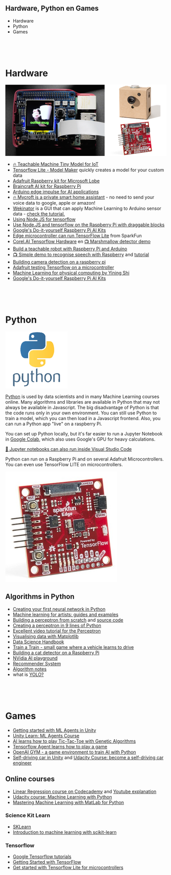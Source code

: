 ## <a name="python"></a>Hardware, Python en Games

- Hardware
- Python
- Games

<Br>
<Br>
<Br>

# <a name="hardware"></a>Hardware

![adafruit](./images/hardware.png)

- [🔥 Teachable Machine Tiny Model for IoT](https://teachablemachine.withgoogle.com/train/tiny_image)
- [Tensorflow Lite - Model Maker](https://www.tensorflow.org/lite/guide/model_maker) quickly creates a model for your custom data
- [Adafruit Raspberry kit for Microsoft Lobe](https://www.adafruit.com/product/4963)
- [Braincraft AI kit for Raspberry Pi](https://learn.adafruit.com/adafruit-braincraft-hat-easy-machine-learning-for-raspberry-pi)
- [Arduino edge impulse for AI applications](https://docs.arduino.cc/tutorials/nano-33-ble-sense/edge-impulse)
- [🔥 Mycroft is a private smart home assistant](https://mycroft.ai) - no need to send your voice data to google, apple or amazon!
- [Wekinator](http://www.wekinator.org) is a GUI that can apply Machine Learning to Arduino sensor data - [check the tutorial.](http://www.wekinator.org/kadenze/)
- [Using Node.JS for tensorflow](https://www.tensorflow.org/js/guide/nodejs)
- [Use Node.JS and tensorflow on the Raspberry Pi with draggable blocks](https://www.youtube.com/watch?v=cZj1d25eeWY)
- [Google's Do-it-yourself Raspberry Pi AI Kits](https://aiyprojects.withgoogle.com/vision/)
- [Edge microcontroller can run TensorFlow Lite](https://www.sparkfun.com/products/15170) from SparkFun
- [Corel.AI Tensorflow Hardware](https://coral.ai/products/) en [📺 Marshmallow detector demo](https://coral.ai/projects/teachable-sorter/)
- [Build a teachable robot with Raspberry Pi and Arduino](https://experiments.withgoogle.com/alto)
- [📺 Simple demo to recognise speech with Raspberry](https://www.youtube.com/watch?v=7ercdl9YC1o) and [tutorial](https://learn.adafruit.com/how-to-train-new-tensorflow-lite-micro-speech-models?view=all)
- [Building camera detection on a raspberry pi](https://www.youtube.com/watch?v=2kO8ScrqikM)
- [Adafruit testing Tensorflow on a microcontroller](https://www.youtube.com/watch?v=4wC2jVvGSXs)
- [Machine Learning for physical computing by Yining Shi](https://github.com/yining1023/Machine-Learning-for-Physical-Computing)
- [Google's Do-it-yourself Raspberry Pi AI Kits](https://aiyprojects.withgoogle.com/vision/)

<br>
<br>
<br>

# Python

![python](./images/python.png)

[Python](https://www.python.org) is used by data scientists and in many Machine Learning courses online. Many algorithms and libraries are available in Python that may not always be available in Javascript. The big disadvantage of Python is that the code runs only in your own environment. You can still use Python to train a model, which you can then load in a Javascript frontend. Also, you can run a Python app "live" on a raspberry Pi.

You can set up Python locally, but it's far easier to run a Jupyter Notebook in [Google Colab](https://colab.research.google.com/notebooks/intro.ipynb#recent=true), which also uses Google's GPU for heavy calculations.

[🤯 Jupyter notebooks can also run inside Visual Studio Code](https://code.visualstudio.com/docs/python/data-science-tutorial)

Python can run on a Raspberry Pi and on several Adafruit Microcontrollers. You can even use TensorFlow LITE on microcontrollers.

![edge](./images/edge.jpg)

## Algorithms in Python

- [Creating your first neural network in Python](https://www.analyticsindiamag.com/how-to-create-your-first-artificial-neural-network-in-python/)
- [Machine learning for artists: guides and examples](http://ml4a.github.io/guides/)
- [Building a perceptron from scratch](https://medium.com/@ismailghallou/build-your-perceptron-neural-net-from-scratch-e12b7be9d1ef) and [source code](https://github.com/smakosh/Perceptron-neural-net-from-scratch)
- [Creating a perceptron in 9 lines of Python](https://medium.com/technology-invention-and-more/how-to-build-a-simple-neural-network-in-9-lines-of-python-code-cc8f23647ca1)
- [Excellent video tutorial for the Perceptron](https://www.youtube.com/watch?v=kft1AJ9WVDk)
- [Visualising data with Matplotlib](https://matplotlib.org/3.1.1/tutorials/index.html)
- [Data Science Handbook](https://jakevdp.github.io/PythonDataScienceHandbook/)
- [Train a Train - small game where a vehicle learns to drive](https://github.com/lkoppenol/train-a-train)
- [Building a cat detector on a Raspberry Pi](https://planb.nicecupoftea.org/2018/12/01/cat-detector-with-tensorflow-on-a-raspberry-pi-3b/)
- [NVidia AI playground](https://www.nvidia.com/en-us/research/ai-playground/)
- [Recommender System](https://towardsdatascience.com/how-to-build-a-simple-recommender-system-in-python-375093c3fb7d)
- [Algorithm notes](http://books.goalkicker.com/AlgorithmsBook/)
- what is [YOLO?](https://www.youtube.com/watch?v=MPU2HistivI)

<br>
<br>
<br>

# Games

- [Getting started with ML Agents in Unity](./unity.md)
- [Unity Learn: ML Agents Course](https://learn.unity.com/course/ml-agents-hummingbirds)
- [AI learns how to play Tic-Tac-Toe with Genetic Algorithms](https://blog.paperspace.com/tic-tac-toe-genetic-algorithm-part-1/)
- [Tensorflow Agent learns how to play a game](https://www.youtube.com/watch?v=52DTXidSVWc)
- [OpenAI GYM - a game environment to train AI with Python](http://gym.openai.com)
- [Self-driving car in Unity](https://github.com/udacity/self-driving-car-sim) and [Udacity Course: become a self-driving car engineer](https://www.udacity.com/course/self-driving-car-engineer-nanodegree--nd0013)

## Online courses

- [Linear Regression course on Codecademy](https://www.codecademy.com/learn/linear-regression-mssp) and [Youtube explanation](https://www.youtube.com/watch?v=2htO1YFkpds&t=311s)
- [Udacity course: Machine Learning with Python](https://www.udacity.com/course/intro-to-machine-learning--ud120)
- [Mastering Machine Learning with MatLab for Python](https://nl.mathworks.com/campaigns/offers/mastering-machine-learning-with-matlab.html?s_eid=PSB_17921)

### Science Kit Learn

- [SKLearn](http://scikit-learn.org/stable/)
- [Introduction to machine learning with scikit-learn](http://scikit-learn.org/stable/tutorial/basic/tutorial.html#machine-learning-the-problem-setting)

### Tensorflow

- [Google Tensorflow tutorials](https://www.tensorflow.org/tutorials/)
- [Getting Started with TensorFlow](https://www.tensorflow.org/get_started/get_started)
- [Get started with Tensorflow Lite for microcontrollers](https://www.tensorflow.org/lite/)
